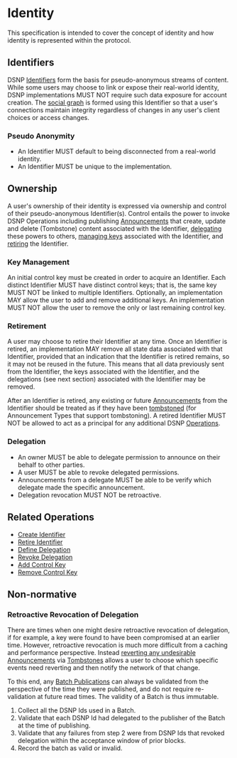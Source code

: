 # Identity

This specification is intended to cover the concept of identity and how identity is represented within the protocol.

## Identifiers

DSNP [Identifiers](Identifiers.md) form the basis for pseudo-anonymous streams of content.
While some users may choose to link or expose their real-world identity, DSNP implementations MUST NOT require such data exposure for account creation.
The [social graph](Graph.md) is formed using this Identifier so that a user's connections maintain integrity regardless of changes in any user's client choices or access changes.

### Pseudo Anonymity

* An Identifier MUST default to being disconnected from a real-world identity.
* An Identifier MUST be unique to the implementation.

## Ownership

A user's ownership of their identity is expressed via ownership and control of their pseudo-anonymous Identifier(s).
Control entails the power to invoke DSNP Operations including publishing [Announcements](Announcements.md) that create, update and delete (Tombstone) content associated with the Identifier, [delegating](#delegation) these powers to others, [managing keys](#key-management) associated with the Identifier, and [retiring](#retirement) the Identifier.

### Key Management

An initial control key must be created in order to acquire an Identifier.
Each distinct Identifier MUST have distinct control keys; that is, the same key MUST NOT be linked to multiple Identifiers.
Optionally, an implementation MAY allow the user to add and remove additional keys.
An implementation MUST NOT allow the user to remove the only or last remaining control key.

### Retirement

A user may choose to retire their Identifier at any time.
Once an Identifier is retired, an implementation MAY remove all state data associated with that Identifier, provided that an indication that the Identifier is retired remains, so it may not be reused in the future.
This means that all data previously sent from the Identifier, the keys associated with the Identifier, and the delegations (see next section) associated with the Identifier may be removed.

After an Identifier is retired, any existing or future [Announcements](Announcements.md) from the Identifier should be treated as if they have been [tombstoned](Types/Tombstone.md) (for Announcement Types that support tombstoning).
A retired Identifier MUST NOT be allowed to act as a principal for any additional DSNP [Operations](Operations.md).

### Delegation

* An owner MUST be able to delegate permission to announce on their behalf to other parties.
* A user MUST be able to revoke delegated permissions.
* Announcements from a delegate MUST be able to be verify which delegate made the specific announcement.
* Delegation revocation MUST NOT be retroactive.

## Related Operations

* [Create Identifier](Operations.md#create-identifier)
* [Retire Identifier](Operations.md#retire-identifier)
* [Define Delegation](Operations.md#define-delegation)
* [Revoke Delegation](Operations.md#revoke-delegation)
* [Add Control Key](Operations.md#add-control-key)
* [Remove Control Key](Operations.md#remove-control-key)

## Non-normative

### Retroactive Revocation of Delegation

There are times when one might desire retroactive revocation of delegation, if for example, a key were found to have been compromised at an earlier time.
However, retroactive revocation is much more difficult from a caching and performance perspective.
Instead [reverting any undesirable Announcements](Announcements.md#reverting-an-announcement) via [Tombstones](Types/Tombstone.md) allows a user to choose which specific events need reverting and then notify the network of that change.

To this end, any [Batch Publications](BatchPublications.md) can always be validated from the perspective of the time they were published, and do not require re-validation at future read times.
The validity of a Batch is thus immutable.

1. Collect all the DSNP Ids used in a Batch.
2. Validate that each DSNP Id had delegated to the publisher of the Batch at the time of publishing.
3. Validate that any failures from step 2 were from DSNP Ids that revoked delegation within the acceptance window of prior blocks.
4. Record the batch as valid or invalid.
